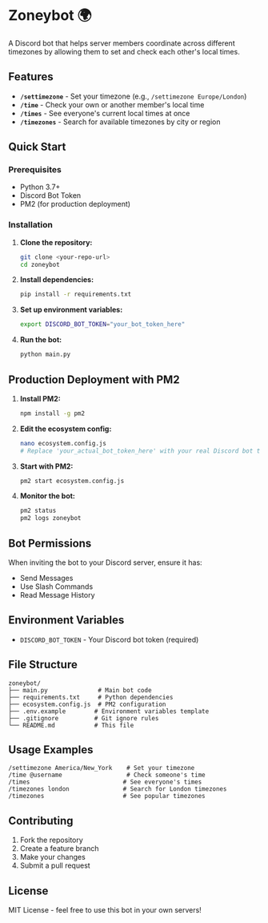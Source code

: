 # Zoneybot 🌍

A Discord bot that helps server members coordinate across different timezones by allowing them to set and check each other's local times.

## Features

- **`/settimezone`** - Set your timezone (e.g., `/settimezone Europe/London`)
- **`/time`** - Check your own or another member's local time
- **`/times`** - See everyone's current local times at once
- **`/timezones`** - Search for available timezones by city or region

## Quick Start

### Prerequisites
- Python 3.7+
- Discord Bot Token
- PM2 (for production deployment)

### Installation

1. **Clone the repository:**
   ```bash
   git clone <your-repo-url>
   cd zoneybot
   ```

2. **Install dependencies:**
   ```bash
   pip install -r requirements.txt
   ```

3. **Set up environment variables:**
   ```bash
   export DISCORD_BOT_TOKEN="your_bot_token_here"
   ```

4. **Run the bot:**
   ```bash
   python main.py
   ```

## Production Deployment with PM2

1. **Install PM2:**
   ```bash
   npm install -g pm2
   ```

2. **Edit the ecosystem config:**
   ```bash
   nano ecosystem.config.js
   # Replace 'your_actual_bot_token_here' with your real Discord bot token
   ```

3. **Start with PM2:**
   ```bash
   pm2 start ecosystem.config.js
   ```

4. **Monitor the bot:**
   ```bash
   pm2 status
   pm2 logs zoneybot
   ```

## Bot Permissions

When inviting the bot to your Discord server, ensure it has:
- Send Messages
- Use Slash Commands
- Read Message History

## Environment Variables

- `DISCORD_BOT_TOKEN` - Your Discord bot token (required)

## File Structure

```
zoneybot/
├── main.py              # Main bot code
├── requirements.txt     # Python dependencies
├── ecosystem.config.js  # PM2 configuration
├── .env.example        # Environment variables template
├── .gitignore          # Git ignore rules
└── README.md           # This file
```

## Usage Examples

```
/settimezone America/New_York    # Set your timezone
/time @username                  # Check someone's time
/times                          # See everyone's times
/timezones london               # Search for London timezones
/timezones                      # See popular timezones
```

## Contributing

1. Fork the repository
2. Create a feature branch
3. Make your changes
4. Submit a pull request

## License

MIT License - feel free to use this bot in your own servers!
